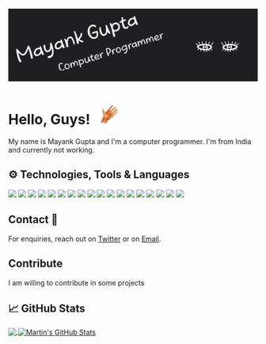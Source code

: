 [![Header](https://github.com/MayankFawkes/MayankFawkes/raw/master/header.png "Header")](https://gist.github.com/MayankFawkes)

# Hello, Guys! <img src="https://github.com/MayankFawkes/MayankFawkes/raw/master/wave.gif" width="50px">

My name is Mayank Gupta and I'm a computer programmer. I'm from India and currently not working.

## ⚙ Technologies, Tools & Languages
![](https://img.shields.io/badge/OS-Linux-informational?style=flat&logo=linux&logoColor=white&color=1d1f21)
![](https://img.shields.io/badge/OS-Tails-informational?style=flat&logo=Tails&logoColor=white&color=1d1f21)
![](https://img.shields.io/badge/OS-Ubuntu-informational?style=flat&logo=Ubuntu&logoColor=white&color=1d1f21)
![](https://img.shields.io/badge/OS-Debian-informational?style=flat&logo=Debian&logoColor=white&color=1d1f21)
![](https://img.shields.io/badge/Internet-Tor-informational?style=flat&logo=Tor&logoColor=white&color=1d1f21)
![](https://img.shields.io/badge/Editor-Sublime_Text-informational?style=flat&logo=sublime-text&logoColor=white&color=1d1f21)
![](https://img.shields.io/badge/Editor-Atom-informational?style=flat&logo=Atom&logoColor=white&color=1d1f21)
![](https://img.shields.io/badge/Editor-Visual_codes-informational?style=flat&logo=Visual%20Studio%20Code&logoColor=white&color=1d1f21)
![](https://img.shields.io/badge/Software-MySQL-informational?style=flat&logo=mysql&logoColor=white&color=1d1f21)
![](https://img.shields.io/badge/Software-Apache-informational?style=flat&logo=Apache&logoColor=white&color=1d1f21)
![](https://img.shields.io/badge/System-Repl-informational?style=flat&logo=repl.it&logoColor=white&color=1d1f21)
![](https://img.shields.io/badge/Code-Python-informational?style=flat&logo=python&logoColor=white&color=1d1f21)
![](https://img.shields.io/badge/Library-Flask-informational?style=flat&logo=flask&logoColor=white&color=1d1f21)
![](https://img.shields.io/badge/Code-JavaScript-informational?style=flat&logo=javascript&logoColor=white&color=1d1f21)
![](https://img.shields.io/badge/Code-JSON-informational?style=flat&logo=json&logoColor=white&color=1d1f21)
![](https://img.shields.io/badge/CMS-Cloudflare-informational?style=flat&logo=Cloudflare&logoColor=white&color=1d1f21)
![](https://img.shields.io/badge/Cloud-Digital_Ocean-informational?style=flat&logo=digitalocean&logoColor=white&color=1d1f21)
![](https://img.shields.io/badge/Cloud-Google-informational?style=flat&logo=google%20cloud&logoColor=white&color=1d1f21)

## Contact 📧
<p>For enquiries, reach out on <a href="https://twitter.com/MayankFawkes">Twitter</a> or on <a href="mailto:mkgupta74d@gmail.com">Email</a>.</p>

## Contribute
<p>I am willing to contribute in some projects</p>

## &#x1f4c8; GitHub Stats

<a href="https://github.com/MayankFawkes/MayankFawkes">
  <img align="center" src="https://github-readme-stats.vercel.app/api/top-langs/?username=MayankFawkes&hide=java,html&title_color=ffffff&text_color=c9cacc&icon_color=2bbc8a&bg_color=1d1f21" />
</a>
<a href="https://github.com/MayankFawkes/MayankFawkes">
  <img align="center" src="https://github-readme-stats.vercel.app/api?username=MayankFawkes&show_icons=true&line_height=27&count_private=true&title_color=ffffff&text_color=c9cacc&icon_color=2bbc8a&bg_color=1d1f21" alt="Martin's GitHub Stats" />
</a>

<!-- My Profile Credit: https://github.com/MartinHeinz -->
